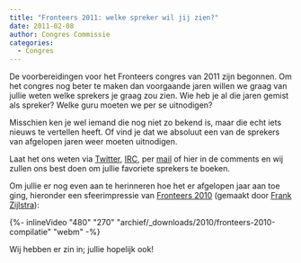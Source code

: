 ```yaml
---
title: "Fronteers 2011: welke spreker wil jij zien?"
date: 2011-02-08
author: Congres Commissie
categories: 
  - Congres
---
```

De voorbereidingen voor het Fronteers congres van 2011 zijn begonnen. Om het congres nog beter te maken dan voorgaande jaren willen we graag van jullie weten welke sprekers je graag zou zien. Wie heb je al die jaren gemist als spreker? Welke guru moeten we per se uitnodigen?

Misschien ken je wel iemand die nog niet zo bekend is, maar die echt iets nieuws te vertellen heeft. Of vind je dat we absoluut een van de sprekers van afgelopen jaren weer moeten uitnodigen.

Laat het ons weten via [Twitter](https://twitter.com/FronteersConf), [IRC](http://webchat.freenode.net/?channels=fronteers), per [mail](mailto:congres@fronteers.nl) of hier in de comments en wij zullen ons best doen om jullie favoriete sprekers te boeken.

Om jullie er nog even aan te herinneren hoe het er afgelopen jaar aan toe ging, hieronder een sfeerimpressie van [Fronteers 2010](http://vimeo.com/16670431) (gemaakt door [Frank Zijlstra](http://vimeo.com/fzijlstra)):

{%- inlineVideo "480" "270" "archief/_downloads/2010/fronteers-2010-compilatie" "webm" -%} 

Wij hebben er zin in; jullie hopelijk ook!
